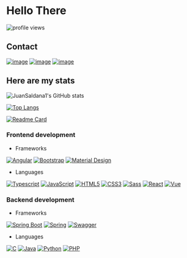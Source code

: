 # Hello There

![profile views](https://komarev.com/ghpvc/?username=JuanSaldana1&color=green&style=flat-square)

## Contact

[![image](https://img.shields.io/badge/Gmail-D14836?style=for-the-badge&logo=gmail&logoColor=white)](mailto:saldana.juan.2002@gmail.com) [![image](https://img.shields.io/badge/LinkedIn-0077B5?style=for-the-badge&logo=linkedin&logoColor=white)](https://www.linkedin.com/in/juan-salda%C3%B1a-rived-62a31a1b9/) [![image](https://img.shields.io/badge/Twitter-1DA1F2?style=for-the-badge&logo=twitter&logoColor=white)](https://www.linkedin.com/in/juan-salda%C3%B1a-rived-62a31a1b9/)

## Here are my stats

![JuanSaldana1's GitHub stats](https://github-readme-stats.vercel.app/api?username=JuanSaldana1&theme=onedark&show_icons=true&include_all_commits=true)

[![Top Langs](https://github-readme-stats.vercel.app/api/top-langs/?username=JuanSaldana1&langs_count=6&theme=onedark&show_icons=true)](https://github.com/JuanSaldana1)

[![Readme Card](https://github-readme-stats.vercel.app/api/pin/?username=JuanSaldana1&repo=TFGWPF&theme=onedark&show_icons=true)](https://github.com/JuanSaldana1/TFGWPF)

### Frontend development

- Frameworks

[![Angular](https://img.shields.io/badge/Angular-DD0031?style=for-the-badge&logo=angular&logoColor=white)](https://angular.io) [![Bootstrap](https://img.shields.io/badge/Bootstrap-563D7C?style=for-the-badge&logo=bootstrap&logoColor=white)](https://getbootstrap.com) [![Material Design](https://img.shields.io/badge/material%20design-757575?style=for-the-badge&logo=material%20design&logoColor=white)](https://material.angular.io)

- Languages

[![Typescript](https://img.shields.io/badge/TypeScript-007ACC?style=for-the-badge&logo=typescript&logoColor=white)](https://www.typescriptlang.org/) [![JavaScript](https://img.shields.io/badge/JavaScript-323330?style=for-the-badge&logo=javascript&logoColor=F7DF1E)](https://www.javascript.com/) [![HTML5](https://img.shields.io/badge/HTML5-E34F26?style=for-the-badge&logo=html5&logoColor=white)](https://www.w3.org/TR/html5/) [![CSS3](https://img.shields.io/badge/CSS3-1572A5?style=for-the-badge&logo=css3&logoColor=white)](https://www.w3.org/Style/CSS/current-work) [![Sass](https://img.shields.io/badge/Sass-B31B1F?style=for-the-badge&logo=sass&logoColor=white)](https://sass-lang.com) [![React](https://img.shields.io/badge/React-00D8FF?style=for-the-badge&logo=react&logoColor=white)](https://reactjs.org) [![Vue](https://img.shields.io/badge/Vue-2B3C8F?style=for-the-badge&logo=vue&logoColor=white)](https://vuejs.org)

### Backend development

- Frameworks

[![Spring Boot](https://img.shields.io/badge/Spring_Boot-F2F4F9?style=for-the-badge&logo=spring-boot)](https://spring.io/projects/spring-boot) [![Spring](https://img.shields.io/badge/Spring-6DB33F?style=for-the-badge&logo=spring&logoColor=white)](https://spring.io/) [![Swagger](https://img.shields.io/badge/Swagger-85EA2D?style=for-the-badge&logo=Swagger&logoColor=white)](https://swagger.io/)

- Languages

[![C](https://img.shields.io/badge/C-00599C?style=for-the-badge&logo=c&logoColor=white)](<https://es.wikipedia.org/wiki/C_(lenguaje_de_programaci%C3%B3n)>) [![Java](https://img.shields.io/badge/Java-ED8B00?style=for-the-badge&logo=java&logoColor=white)](https://www.oracle.com/technetwork/java/overview/index.html) [![Python](https://img.shields.io/badge/Python-0072C6?style=for-the-badge&logo=python&logoColor=white)](https://www.python.org/) [![PHP](https://img.shields.io/badge/PHP-0072C6?style=for-the-badge&logo=php&logoColor=white)](https://www.php.net/)

